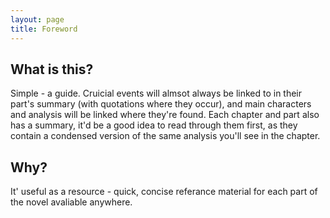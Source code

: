```yaml
---
layout: page
title: Foreword
---
```

## What is this?  
Simple - a guide. Cruicial events will almsot always be linked to in their part's summary (with quotations where they occur), and main characters and analysis will be linked where they're found. Each chapter and part also has a summary, it'd be a good idea to read through them first, as they contain a condensed version of the same analysis you'll see in the chapter.
## Why?  
It' useful as a resource - quick, concise referance material for each part of the novel avaliable anywhere. 
